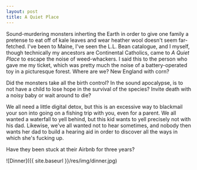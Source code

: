```yaml
---
layout: post
title: A Quiet Place
---
```


Sound-murdering monsters inherting the Earth in order to give one family a pretense to eat off of kale leaves and wear heather wool doesn't seem far-fetched. I've been to Maine, I've seen the L.L. Bean catalogue, and I myself, though technically my ancestors are Continental Catholics, came to *A Quiet Place* to escape the noise of weed-whackers. I said this to the person who gave me my ticket, which was pretty much the noise of a battery-operated toy in a picturesque forest. Where are we? New England with corn?

Did the monsters take all the birth control? In the sound apocalypse, is to not have a child to lose hope in the survival of the species? Invite death with a noisy baby or wait around to die?

We all need a little digital detox, but this is an excessive way to blackmail your son into going on a fishing trip with you, even for a parent. We all wanted a waterfall to yell behind, but this kid wants to yell precisely not with his dad. Likewise, we've all wanted not to hear sometimes, and nobody then wants her dad to build a hearing aid in order to discover all the ways in which she's fucking up.

Have they been stuck at their Airbnb for three years?

![Dinner]({{ site.baseurl }}/res/img/dinner.jpg)